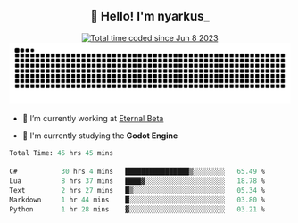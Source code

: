 <h2 align="center">👋 Hello! I'm nyarkus_</h2>
<p align="center">
  <a href="https://wakatime.com/@8f9aa332-6725-4e00-a5d9-b2317a4b74a6">
    <img src="https://wakatime.com/badge/user/8f9aa332-6725-4e00-a5d9-b2317a4b74a6.svg" alt="Total time coded since Jun 8 2023" />
  </a>
  <br>
  <img src = "https://github.com/nyarkus/nyarkus/blob/output/github-snake-dark.svg">
</p>

- 🔭 I’m currently working at [Eternal Beta](https://github.com/Kacianoki/Eternal-Beta)
<!--- 💬 Ask me about **nothing :<**-->
- 🌱 I'm currently studying the **Godot Engine**

<!--START_SECTION:waka-->

```fs
Total Time: 45 hrs 45 mins

C#           30 hrs 4 mins   ████████████████▒░░░░░░░░   65.49 %
Lua          8 hrs 37 mins   ████▓░░░░░░░░░░░░░░░░░░░░   18.78 %
Text         2 hrs 27 mins   █▒░░░░░░░░░░░░░░░░░░░░░░░   05.34 %
Markdown     1 hr 44 mins    █░░░░░░░░░░░░░░░░░░░░░░░░   03.80 %
Python       1 hr 28 mins    ▓░░░░░░░░░░░░░░░░░░░░░░░░   03.21 %
```

<!--END_SECTION:waka-->
